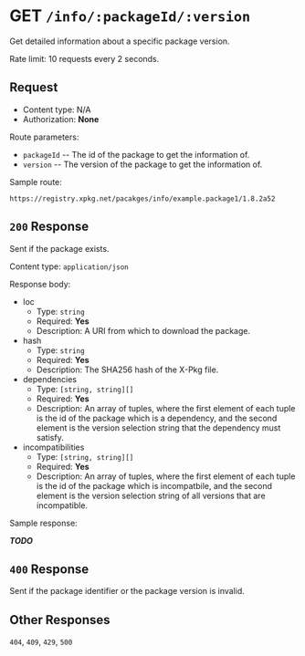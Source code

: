 # GET `/info/:packageId/:version`

Get detailed information about a specific package version.

Rate limit: 10 requests every 2 seconds.

## Request

- Content type: N/A
- Authorization: **None**

Route parameters:

- `packageId` -- The id of the package to get the information of.
- `version` -- The version of the package to get the information of.

Sample route:

```uri
https://registry.xpkg.net/pacakges/info/example.package1/1.8.2a52
```

## `200` Response

Sent if the package exists.

Content type: `application/json`

Response body: 

- loc
  - Type: `string`
  - Required: **Yes**
  - Description: A URI from which to download the package.
- hash
  - Type: `string`
  - Required: **Yes**
  - Description: The SHA256 hash of the X-Pkg file.
- dependencies
  - Type: `[string, string][]`
  - Required: **Yes**
  - Description: An array of tuples, where the first element of each tuple is the id of the package which is a dependency, and the second element is the version selection string that the dependency must satisfy.
- incompatibilities
  - Type: `[string, string][]`
  - Required: **Yes**
  - Description: An array of tuples, where the first element of each tuple is the id of the package which is incompatbile, and the second element is the version selection string of all versions that are incompatible.

Sample response:

***TODO***

## `400` Response

Sent if the package identifier or the package version is invalid.

## Other Responses

`404`, `409`, `429`, `500`